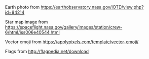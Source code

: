 Earth photo from https://earthobservatory.nasa.gov/IOTD/view.php?id=84214

Star map image from https://spaceflight.nasa.gov/gallery/images/station/crew-6/html/iss006e40544.html

Vector emoji from https://applypixels.com/template/vector-emoji/

Flags from http://flagpedia.net/download
